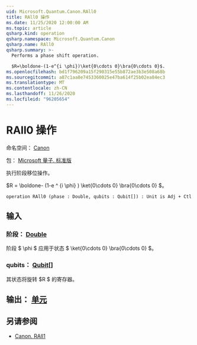 ```yaml
---
uid: Microsoft.Quantum.Canon.RAll0
title: RAll0 操作
ms.date: 11/25/2020 12:00:00 AM
ms.topic: article
qsharp.kind: operation
qsharp.namespace: Microsoft.Quantum.Canon
qsharp.name: RAll0
qsharp.summary: >-
  Performs a phase shift operation.

  $R=\boldone-(1-e^{i \phi})\ket{0\cdots 0}\bra{0\cdots 0}$.
ms.openlocfilehash: bd1f796209a15f290315e55b872ae3b3e508a68b
ms.sourcegitcommit: a87c1aa8e7453360025e47ba614f25b02ea84ec3
ms.translationtype: MT
ms.contentlocale: zh-CN
ms.lasthandoff: 11/26/2020
ms.locfileid: "96205654"
---
```

# <a name="rall0-operation"></a>RAll0 操作

命名空间： [Canon](xref:Microsoft.Quantum.Canon)

包： [Microsoft 量子. 标准版](https://nuget.org/packages/Microsoft.Quantum.Standard)


执行阶段移位操作。

$R = \boldone- (1-e ^ {i \phi} ) \ket{0\cdots 0} \bra{0\cdots 0} $。

```qsharp
operation RAll0 (phase : Double, qubits : Qubit[]) : Unit is Adj + Ctl
```


## <a name="input"></a>输入

### <a name="phase--double"></a>阶段： [Double](xref:microsoft.quantum.lang-ref.double)

阶段 $ \phi $ 应用于状态 $ \ket{0\cdots 0} \bra{0\cdots 0} $。


### <a name="qubits--qubit"></a>qubits： [Qubit](xref:microsoft.quantum.lang-ref.qubit)[]

其状态将旋转 $R $ 的寄存器。



## <a name="output--unit"></a>输出： [单元](xref:microsoft.quantum.lang-ref.unit)



## <a name="see-also"></a>另请参阅

- [Canon. RAll1](xref:Microsoft.Quantum.Canon.RAll1)